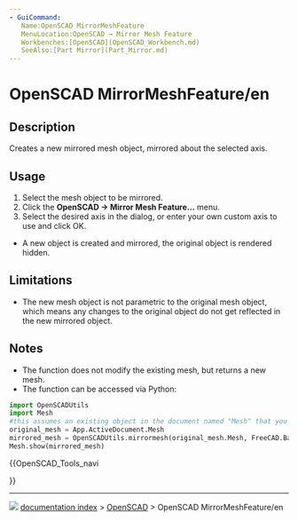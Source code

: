 ```yaml
---
- GuiCommand:
   Name:OpenSCAD MirrorMeshFeature
   MenuLocation:OpenSCAD → Mirror Mesh Feature
   Workbenches:[OpenSCAD](OpenSCAD_Workbench.md)
   SeeAlso:[Part Mirror](Part_Mirror.md)
---
```


# OpenSCAD MirrorMeshFeature/en

## Description

Creates a new mirrored mesh object, mirrored about the selected axis.

## Usage

1.  Select the mesh object to be mirrored.
2.  Click the **OpenSCAD → Mirror Mesh Feature...** menu.
3.  Select the desired axis in the dialog, or enter your own custom axis to use and click OK.

-   A new object is created and mirrored, the original object is rendered hidden.

## Limitations

-   The new mesh object is not parametric to the original mesh object, which means any changes to the original object do not get reflected in the new mirrored object.

## Notes

-   The function does not modify the existing mesh, but returns a new mesh.
-   The function can be accessed via Python:


```python
import OpenSCADUtils
import Mesh
#this assumes an existing object in the document named "Mesh" that you wish to mirror
original_mesh = App.ActiveDocument.Mesh
mirrored_mesh = OpenSCADUtils.mirrormesh(original_mesh.Mesh, FreeCAD.Base.Vector(1,0,0))
Mesh.show(mirrored_mesh)
```





{{OpenSCAD_Tools_navi

}}



---
![](images/Right_arrow.png) [documentation index](../README.md) > [OpenSCAD](OpenSCAD_Workbench.md) > OpenSCAD MirrorMeshFeature/en
